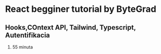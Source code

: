 # React  begginer tutorial by ByteGrad

## Hooks,COntext API, Tailwind, Typescript, Autentifikacia

1. 55 minuta